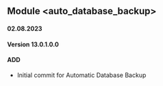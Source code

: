 ## Module <auto_database_backup>

#### 02.08.2023
#### Version 13.0.1.0.0
#### ADD
- Initial commit for Automatic Database Backup
